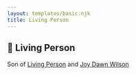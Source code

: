 ```yaml
---
layout: templates/basic.njk
title: Living Person
---
```

## 🔵 Living Person

Son of [Living Person](/people/1/16093179) and [Joy Dawn Wilson](/people/2/29575132)
